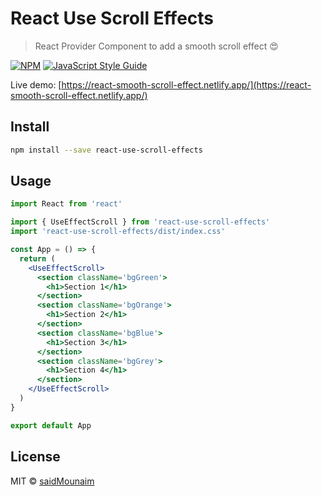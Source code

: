 # React Use Scroll Effects

> React Provider Component to add a smooth scroll effect 😍

[![NPM](https://img.shields.io/npm/v/react-use-scroll-effects.svg)](https://www.npmjs.com/package/react-use-scroll-effects) [![JavaScript Style Guide](https://img.shields.io/badge/code_style-standard-brightgreen.svg)](https://standardjs.com)

Live demo: [https://react-smooth-scroll-effect.netlify.app/](https://react-smooth-scroll-effect.netlify.app/)

## Install

```bash
npm install --save react-use-scroll-effects
```

## Usage

```jsx
import React from 'react'

import { UseEffectScroll } from 'react-use-scroll-effects'
import 'react-use-scroll-effects/dist/index.css'

const App = () => {
  return (
    <UseEffectScroll>
      <section className='bgGreen'>
        <h1>Section 1</h1>
      </section>
      <section className='bgOrange'>
        <h1>Section 2</h1>
      </section>
      <section className='bgBlue'>
        <h1>Section 3</h1>
      </section>
      <section className='bgGrey'>
        <h1>Section 4</h1>
      </section>
    </UseEffectScroll>
  )
}

export default App
```

## License

MIT © [saidMounaim](https://github.com/saidMounaim)
